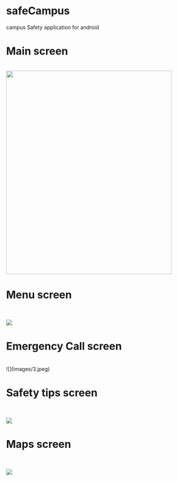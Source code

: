 # safeCampus
campus Safety application for android

<h1> Main screen </h1><br>

<img height="550" src="images/1.jpeg" width="450"/>
<h1> Menu screen </h1><br>

![](images/2.jpeg)
<h1> Emergency Call screen </h1><br>
![](images/3.jpeg)

<h1> Safety tips screen </h1><br>

![](images/4.jpeg)
<h1> Maps screen </h1><br>

![](images/5.jpeg)